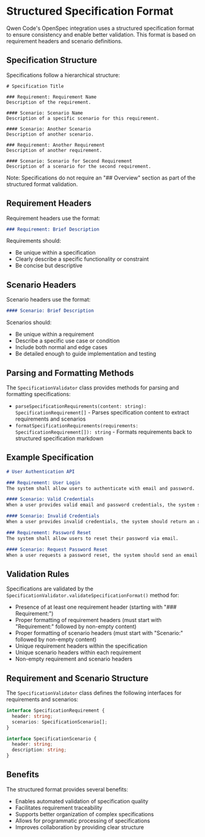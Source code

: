 # Structured Specification Format

Qwen Code's OpenSpec integration uses a structured specification format to ensure consistency and enable better validation. This format is based on requirement headers and scenario definitions.

## Specification Structure

Specifications follow a hierarchical structure:

```
# Specification Title

### Requirement: Requirement Name
Description of the requirement.

#### Scenario: Scenario Name
Description of a specific scenario for this requirement.

#### Scenario: Another Scenario
Description of another scenario.

### Requirement: Another Requirement
Description of another requirement.

#### Scenario: Scenario for Second Requirement
Description of a scenario for the second requirement.
```

Note: Specifications do not require an "## Overview" section as part of the structured format validation.

## Requirement Headers

Requirement headers use the format:

```markdown
### Requirement: Brief Description
```

Requirements should:
- Be unique within a specification
- Clearly describe a specific functionality or constraint
- Be concise but descriptive

## Scenario Headers

Scenario headers use the format:

```markdown
#### Scenario: Brief Description
```

Scenarios should:
- Be unique within a requirement
- Describe a specific use case or condition
- Include both normal and edge cases
- Be detailed enough to guide implementation and testing

## Parsing and Formatting Methods

The `SpecificationValidator` class provides methods for parsing and formatting specifications:

- `parseSpecificationRequirements(content: string): SpecificationRequirement[]` - Parses specification content to extract requirements and scenarios
- `formatSpecificationRequirements(requirements: SpecificationRequirement[]): string` - Formats requirements back to structured specification markdown

## Example Specification

```markdown
# User Authentication API

### Requirement: User Login
The system shall allow users to authenticate with email and password.

#### Scenario: Valid Credentials
When a user provides valid email and password credentials, the system should return an authentication token.

#### Scenario: Invalid Credentials
When a user provides invalid credentials, the system should return an appropriate error message.

### Requirement: Password Reset
The system shall allow users to reset their password via email.

#### Scenario: Request Password Reset
When a user requests a password reset, the system should send an email with a reset link.
```

## Validation Rules

Specifications are validated by the `SpecificationValidator.validateSpecificationFormat()` method for:

- Presence of at least one requirement header (starting with "### Requirement:")
- Proper formatting of requirement headers (must start with "Requirement:" followed by non-empty content)
- Proper formatting of scenario headers (must start with "Scenario:" followed by non-empty content)
- Unique requirement headers within the specification
- Unique scenario headers within each requirement
- Non-empty requirement and scenario headers

## Requirement and Scenario Structure

The `SpecificationValidator` class defines the following interfaces for requirements and scenarios:

```typescript
interface SpecificationRequirement {
  header: string;
  scenarios: SpecificationScenario[];
}

interface SpecificationScenario {
  header: string;
  description: string;
}
```

## Benefits

The structured format provides several benefits:
- Enables automated validation of specification quality
- Facilitates requirement traceability
- Supports better organization of complex specifications
- Allows for programmatic processing of specifications
- Improves collaboration by providing clear structure